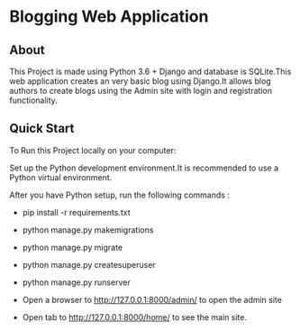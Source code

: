 # Blogging Web Application
## About
This Project is made using Python 3.6 + Django and database is SQLite.This web application creates an very basic blog using Django.It allows blog authors to create blogs using the Admin site with login and registration functionality.

## Quick Start
To Run this Project locally on your computer:

Set up the Python development environment.It is recommended to use a Python virtual environment.

After you have Python setup, run the following commands :

* pip install -r requirements.txt

* python manage.py makemigrations

* python manage.py migrate

* python manage.py createsuperuser 

* python manage.py runserver

* Open a browser to http://127.0.0.1:8000/admin/ to open the admin site

* Open tab to http://127.0.0.1:8000/home/ to see the main site.

